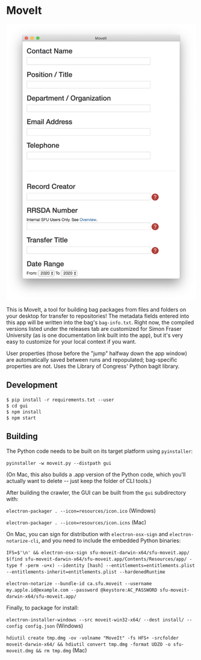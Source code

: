# MoveIt

![MoveIt](moveit.png)

This is MoveIt, a tool for building bag packages from files and folders on your desktop for transfer to repositories! The metadata fields entered into this app will be written into the bag's `bag-info.txt`. Right now, the compiled versions listed under the releases tab are customized for Simon Fraser University (as is one documentation link built into the app), but it's very easy to customize for your local context if you want.

User properties (those before the "jump" halfway down the app window) are automatically saved between runs and repopulated; bag-specific properties are not. Uses the Library of Congress' Python bagit library.

## Development
```
$ pip install -r requirements.txt --user
$ cd gui
$ npm install
$ npm start
```

## Building
The Python code needs to be built on its target platform using `pyinstaller`:

`pyinstaller -w moveit.py --distpath gui`

(On Mac, this also builds a .app version of the Python code, which you'll actually want to delete -- just keep the folder of CLI tools.)

After building the crawler, the GUI can be built from the `gui` subdirectory with:

`electron-packager . --icon=resources/icon.ico` (Windows)

`electron-packager . --icon=resources/icon.icns` (Mac)

On Mac, you can sign for distribution with `electron-osx-sign` and `electron-notarize-cli`, and you need to include the embedded Python binaries:

`IFS=$'\n' && electron-osx-sign sfu-moveit-darwin-x64/sfu-moveit.app/ $(find sfu-moveit-darwin-x64/sfu-moveit.app/Contents/Resources/app/ -type f -perm -u+x) --identity [hash] --entitlements=entitlements.plist --entitlements-inherit=entitlements.plist --hardenedRuntime`

`electron-notarize --bundle-id ca.sfu.moveit --username my.apple.id@example.com --password @keystore:AC_PASSWORD sfu-moveit-darwin-x64/sfu-moveit.app/`

Finally, to package for install:

`electron-installer-windows --src moveit-win32-x64/ --dest install/ --config config.json` (Windows)

`hdiutil create tmp.dmg -ov -volname "MoveIt" -fs HFS+ -srcfolder moveit-darwin-x64/ && hdiutil convert tmp.dmg -format UDZO -o sfu-moveit.dmg && rm tmp.dmg` (Mac)
